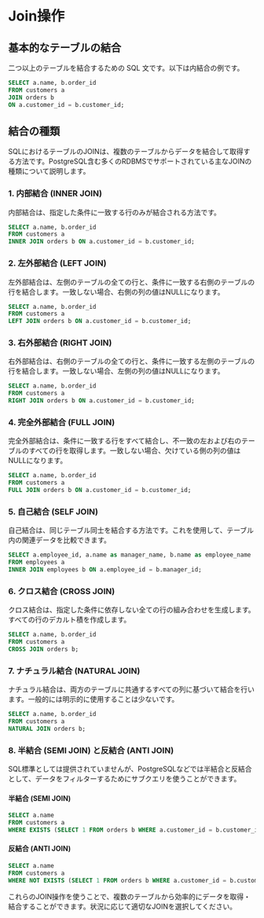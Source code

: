 # Join操作

## 基本的なテーブルの結合

二つ以上のテーブルを結合するための SQL 文です。以下は内結合の例です。

```sql
SELECT a.name, b.order_id
FROM customers a
JOIN orders b
ON a.customer_id = b.customer_id;
```

## 結合の種類

SQLにおけるテーブルのJOINは、複数のテーブルからデータを結合して取得する方法です。PostgreSQL含む多くのRDBMSでサポートされている主なJOINの種類について説明します。

### 1. 内部結合 (INNER JOIN)

内部結合は、指定した条件に一致する行のみが結合される方法です。

```sql
SELECT a.name, b.order_id
FROM customers a
INNER JOIN orders b ON a.customer_id = b.customer_id;
```

### 2. 左外部結合 (LEFT JOIN)

左外部結合は、左側のテーブルの全ての行と、条件に一致する右側のテーブルの行を結合します。一致しない場合、右側の列の値はNULLになります。

```sql
SELECT a.name, b.order_id
FROM customers a
LEFT JOIN orders b ON a.customer_id = b.customer_id;
```

### 3. 右外部結合 (RIGHT JOIN)

右外部結合は、右側のテーブルの全ての行と、条件に一致する左側のテーブルの行を結合します。一致しない場合、左側の列の値はNULLになります。

```sql
SELECT a.name, b.order_id
FROM customers a
RIGHT JOIN orders b ON a.customer_id = b.customer_id;
```

### 4. 完全外部結合 (FULL JOIN)

完全外部結合は、条件に一致する行をすべて結合し、不一致の左および右のテーブルのすべての行を取得します。一致しない場合、欠けている側の列の値はNULLになります。

```sql
SELECT a.name, b.order_id
FROM customers a
FULL JOIN orders b ON a.customer_id = b.customer_id;
```

### 5. 自己結合 (SELF JOIN)

自己結合は、同じテーブル同士を結合する方法です。これを使用して、テーブル内の関連データを比較できます。

```sql
SELECT a.employee_id, a.name as manager_name, b.name as employee_name
FROM employees a
INNER JOIN employees b ON a.employee_id = b.manager_id;
```

### 6. クロス結合 (CROSS JOIN)

クロス結合は、指定した条件に依存しない全ての行の組み合わせを生成します。すべての行のデカルト積を作成します。

```sql
SELECT a.name, b.order_id
FROM customers a
CROSS JOIN orders b;
```

### 7. ナチュラル結合 (NATURAL JOIN)

ナチュラル結合は、両方のテーブルに共通するすべての列に基づいて結合を行います。一般的には明示的に使用することは少ないです。

```sql
SELECT a.name, b.order_id
FROM customers a
NATURAL JOIN orders b;
```

### 8. 半結合 (SEMI JOIN) と反結合 (ANTI JOIN)

SQL標準としては提供されていませんが、PostgreSQLなどでは半結合と反結合として、データをフィルターするためにサブクエリを使うことができます。

#### 半結合 (SEMI JOIN)

```sql
SELECT a.name
FROM customers a
WHERE EXISTS (SELECT 1 FROM orders b WHERE a.customer_id = b.customer_id);
```

#### 反結合 (ANTI JOIN)

```sql
SELECT a.name
FROM customers a
WHERE NOT EXISTS (SELECT 1 FROM orders b WHERE a.customer_id = b.customer_id);
```

これらのJOIN操作を使うことで、複数のテーブルから効率的にデータを取得・結合することができます。状況に応じて適切なJOINを選択してください。
